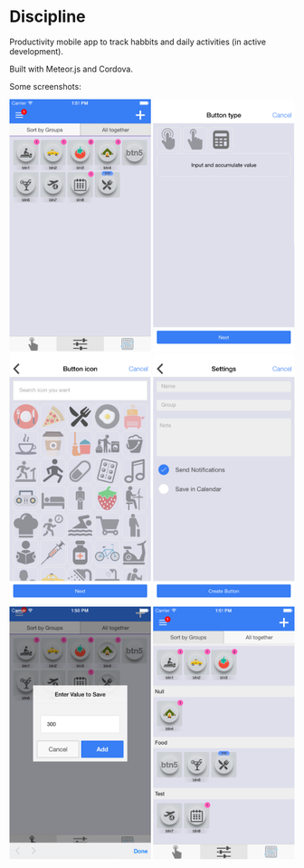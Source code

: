 # Discipline
Productivity mobile app to track habbits and daily activities (in active development).

Built with Meteor.js and Cordova.

Some screenshots:

<img src="https://raw.githubusercontent.com/barbatus/discipline/master/demo/tracking_buttons.png"  width="250">
<img src="https://raw.githubusercontent.com/barbatus/discipline/master/demo/choose_type.png"  width="250">
<img src="https://raw.githubusercontent.com/barbatus/discipline/master/demo/choose_icon.png"  width="250">
<img src="https://raw.githubusercontent.com/barbatus/discipline/master/demo/configure_button.png"  width="250">
<img src="https://raw.githubusercontent.com/barbatus/discipline/master/demo/enter_value_to_save.png"  width="250">
<img src="https://raw.githubusercontent.com/barbatus/discipline/master/demo/grouped_buttons.png"  width="250">
